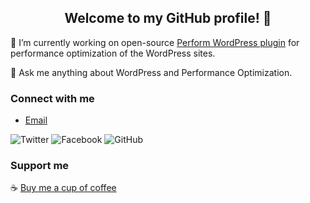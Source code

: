 <h2 align=center>Welcome to my GitHub profile! 👋</h2>

🔭 I’m currently working on open-source [Perform WordPress plugin](https://performwp.com) for performance optimization of the WordPress sites. 

💬 Ask me anything about WordPress and Performance Optimization.

### Connect with me
- [Email](mailto:hello@mehulgohil.com)

![Twitter](https://img.shields.io/badge/TWITTER-%40mehul__gohil0810-%231DA1F2.svg?style=for-the-badge&logo=twitter&url=https://twitter.com/mehul_gohil0810) ![Facebook](https://img.shields.io/badge/FACEBOOK-mehulgohilindia-%231877F2.svg?style=for-the-badge&logo=facebook&url=https://facebook.com/mehulgohilindia) ![GitHub](https://img.shields.io/badge/GITHUB-mehul0810-%23181717.svg?style=for-the-badge&logo=github&url=https://github.com/mehul0810)


### Support me

:coffee: [Buy me a cup of coffee](https://mehulgohil.com/donations/buy-me-a-cup-of-coffee/)

<!--
**mehul0810/mehul0810** is a ✨ _special_ ✨ repository because its `README.md` (this file) appears on your GitHub profile.

Here are some ideas to get you started:

- 🔭 I’m currently working on ...
- 🌱 I’m currently learning ...
- 👯 I’m looking to collaborate on ...
- 🤔 I’m looking for help with ...
- 💬 Ask me about ...
- 📫 How to reach me: ...
- 😄 Pronouns: ...
- ⚡ Fun fact: ...
-->
